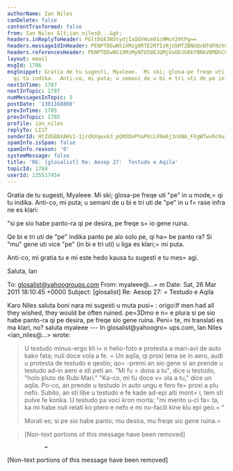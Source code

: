 ```yaml
---
authorName: Ian Niles
canDelete: false
contentTrasformed: false
from: Ian Niles &lt;ian_niles@...&gt;
headers.inReplyToHeader: PGltbGE3NStydjIxQGVHcm91cHMuY29tPg==
headers.messageIdInHeader: PENPTDEwNS1XMzg0RTE2RTIzRjU5MTZBNUQxNTdFNzhCQjgwQHBoeC5nYmw+
headers.referencesHeader: PENPTDEwNS1XMzMyNTU5OEJGMjUxODJGRkY0NkVBMDhCQjkwQHBoeC5nYmw+LDxpbWxhNzUrcnYyMUBlR3JvdXBzLmNvbT4=
layout: email
msgId: 1786
msgSnippet: Gratia de tu sugesti, Myaleee.  Mi ski; glosa-pe freqe uti pe in u mode,
  qi tu indika.  Anti-co, mi puta; u semani de u bi e tri uti de pe in u frase infra
nextInTime: 1787
nextInTopic: 1787
numMessagesInTopic: 5
postDate: '1301168808'
prevInTime: 1785
prevInTopic: 1785
profile: ian_niles
replyTo: LIST
senderId: HtZdGBAXAHs1-1jrdXXqexk3_pQN5DePhaPKcLFNe6j3nXNA_FXgWTwvRc9ujj0CSSlFb5Nffi8_N4PwYyv2CH8egjkfwFRs
spamInfo.isSpam: false
spamInfo.reason: '0'
systemMessage: false
title: 'RE: [glosalist] Re: Aesop 27:  Testudo e Aqila'
topicId: 1784
userId: 135517454
---
```



Gratia de tu sugesti, Myaleee.  Mi ski; glosa-pe freqe uti "pe" in u mode,=
 qi tu indika.  Anti-co, mi puta; u semani de u bi e tri uti de "pe" in u f=
rase infra ne es klari:
 
"si pe sio habe panto-ra qi pe desira, pe freqe s=
io gene ruina.
 
Qe bi e tri uti de "pe" indika panto pe alo solo pe, qi ha=
be panto ra?  Si "mu" gene uti vice "pe" (in bi e tri uti) u liga es klari;=
 mi puta. 
 
Anti-co, mi gratia tu e mi este hedo kausa tu sugesti e tu mes=
agi.
 
Saluta,
Ian
 


To: glosalist@yahoogroups.com
From: myaleee@...=
m
Date: Sat, 26 Mar 2011 18:10:45 +0000
Subject: [glosalist] Re: Aesop 27: =
Testudo e Aqila


  



Karo Niles 
saluta
boni nara
mi sugesti u muta pusi=
:
origo:If men had all they wished, they would be often ruined.
pe=3Dmo e n=
e plura
si pe sio habe panto-ra qi pe desira, pe freqe sio gene ruina. Peni=
te, mi translati es ma klari, no?
saluta
myaleee 
--- In glosalist@yahoogro=
ups.com, Ian Niles <ian_niles@...> wrote:
>
> 
> U testudo minus-ergo kli i=
n helio-foto e protesta a mari-avi de auto kako fata; nuli doce vola a fe. =
Un aqila, qi proxi tena se in aero, audi u protesta de testudo e qestio; qo=
-premi an sio gene si an prende u testudo ad-in aero e sti peti an. "Mi fu =
dona a tu", dice u testudo, "holo pluto de Rubi Mari." "Ka-co, mi fu doce v=
ola a tu," dice un aqila. Po-co, an prende u testudo in auto ungu e fero fe=
 proxi a plu nefo. Subito, an sti libe u testudo e fe kade ad-epi alti mont=
i, tem sti pulve fe konka. U testudo pa voci kron morta; "mi merito u-ci fa=
ta, ka mi habe nuli relati ko ptero e nefo e mi no-facili kine klu epi geo.=
"
> 
> Morali es; si pe sio habe panto; mu desira, mu freqe sio gene ruina.=
 
> 
> [Non-text portions of this message have been removed]
>



 		 	   	=
	  

[Non-text portions of this message have been removed]


